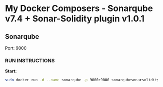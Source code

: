 # My Docker Composers - Sonarqube  v7.4 + Sonar-Solidity plugin v1.0.1

## Sonarqube

Port: 9000

### RUN INSTRUCTIONS ###

**Start:** 
```bash
sudo docker run -d --name sonarqube -p 9000:9000 sonarqubesonarsolidity
```
